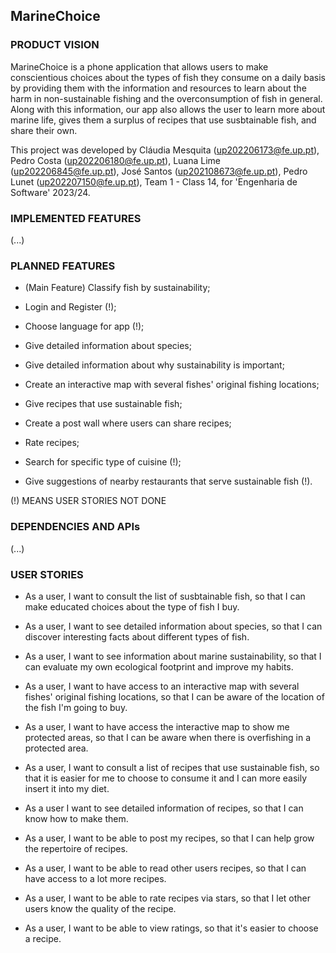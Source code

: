 ## MarineChoice

### PRODUCT VISION

MarineChoice is a phone application that allows users to make conscientious choices about the types of fish they consume on a daily basis by providing them with the information and resources to learn about the harm in non-sustainable fishing and the overconsumption of fish in general. Along with this information, our app also allows the user to learn more about marine life, gives them a surplus of recipes that use susbtainable fish, and share their own.

This project was developed by Cláudia Mesquita (up202206173@fe.up.pt), Pedro Costa (up202206180@fe.up.pt), Luana Lime (up202206845@fe.up.pt), José Santos (up202108673@fe.up.pt), Pedro Lunet (up202207150@fe.up.pt), Team 1 - Class 14, for 'Engenharia de Software' 2023/24.

### IMPLEMENTED FEATURES

(...)

### PLANNED FEATURES

- (Main Feature) Classify fish by sustainability;

- Login and Register (!);

- Choose language for app (!);

- Give detailed information about species;

- Give detailed information about why sustainability is important;

- Create an interactive map with several fishes' original fishing locations;

- Give recipes that use sustainable fish;

- Create a post wall where users can share recipes;

- Rate recipes;

- Search for specific type of cuisine (!);

- Give suggestions of nearby restaurants that serve sustainable fish (!).

(!) MEANS USER STORIES NOT DONE

### DEPENDENCIES AND APIs

(...)

### USER STORIES

- As a user, I want to consult the list of susbtainable fish, so that I can make educated choices about the type of fish I buy.

- As a user, I want to see detailed information about species, so that I can discover interesting facts about different types of fish.

- As a user, I want to see information about marine sustainability, so that I can evaluate my own ecological footprint and improve my habits.

- As a user, I want to have access to an interactive map with several fishes' original fishing locations, so that I can be aware of the location of the fish I'm going to buy.

- As a user, I want to have access the interactive map to show me protected areas, so that I can be aware when there is overfishing in a protected area.

- As a user, I want to consult a list of recipes that use sustainable fish, so that it is easier for me to choose to consume it and I can more easily insert it into my diet.

- As a user I want to see detailed information of recipes, so that I can know how to make them.

- As a user, I want to be able to post my recipes, so that I can help grow the repertoire of recipes.

- As a user, I want to be able to read other users recipes, so that I can have access to a lot more recipes.

- As a user, I want to be able to rate recipes via stars, so that I let other users know the quality of the recipe.

- As a user, I want to be able to view ratings, so that it's easier to choose a recipe.
